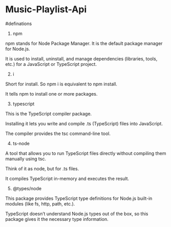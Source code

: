 # Music-Playlist-Api

#definations
1. npm

npm stands for Node Package Manager. It is the default package manager for Node.js.

It is used to install, uninstall, and manage dependencies (libraries, tools, etc.) for a JavaScript or TypeScript project.

2. i

Short for install. So npm i is equivalent to npm install.

It tells npm to install one or more packages.

3. typescript

This is the TypeScript compiler package.

Installing it lets you write and compile .ts (TypeScript) files into JavaScript.

The compiler provides the tsc command-line tool.

4. ts-node

A tool that allows you to run TypeScript files directly without compiling them manually using tsc.

Think of it as node, but for .ts files.

It compiles TypeScript in-memory and executes the result.

5. @types/node

This package provides TypeScript type definitions for Node.js built-in modules (like fs, http, path, etc.).

TypeScript doesn’t understand Node.js types out of the box, so this package gives it the necessary type information.